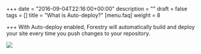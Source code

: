 +++
date = "2016-09-04T22:16:00+00:00"
description = ""
draft = false
tags = []
title = "What is Auto-deploy?"
[menu.faq]
weight = 8

+++
With Auto-deploy enabled, Forestry will automatically build and deploy your site every time you push changes to your repository.

![](/docs/forestryio/images/Auto-deploy-1.png)